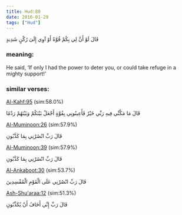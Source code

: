```yaml
---
title: Hud:80
date: 2016-01-29
tags: ["Hud"]
---
```

قَالَ لَوْ أَنَّ لِي بِكُمْ قُوَّةً أَوْ آوِي إِلَىٰ رُكْنٍ شَدِيدٍ
### meaning: 
He said, ‘If only I had the power to deter you, or could take refuge in a mighty support!’
### similar verses: 

[Al-Kahf:95](/18/95) (sim:58.0%)

قَالَ مَا مَكَّنِّي فِيهِ رَبِّي خَيْرٌ فَأَعِينُونِي بِقُوَّةٍ أَجْعَلْ بَيْنَكُمْ وَبَيْنَهُمْ رَدْمًا

[Al-Muminoon:26](/23/26) (sim:57.9%)

قَالَ رَبِّ انْصُرْنِي بِمَا كَذَّبُونِ

[Al-Muminoon:39](/23/39) (sim:57.9%)

قَالَ رَبِّ انْصُرْنِي بِمَا كَذَّبُونِ

[Al-Ankaboot:30](/29/30) (sim:53.7%)

قَالَ رَبِّ انْصُرْنِي عَلَى الْقَوْمِ الْمُفْسِدِينَ

[Ash-Shu'araa:12](/26/12) (sim:51.3%)

قَالَ رَبِّ إِنِّي أَخَافُ أَنْ يُكَذِّبُونِ

